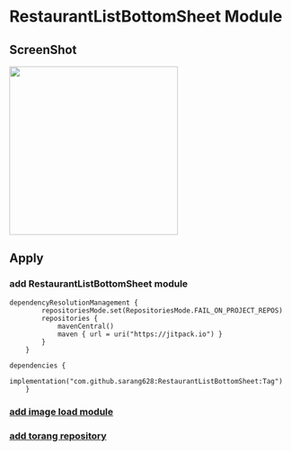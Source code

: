 # RestaurantListBottomSheet Module

## ScreenShot
<img src = "/screenshots/sample.jpeg" width="300" />

## Apply
### add RestaurantListBottomSheet module
```
dependencyResolutionManagement {
		repositoriesMode.set(RepositoriesMode.FAIL_ON_PROJECT_REPOS)
		repositories {
			mavenCentral()
			maven { url = uri("https://jitpack.io") }
		}
	}

```

```
dependencies {
	        implementation("com.github.sarang628:RestaurantListBottomSheet:Tag")
	}
```


### [add image load module](https://github.com/sarang628/CommonImageLoader)

### [add torang repository](https://github.com/sarang628/TorangRepository?tab=readme-ov-file#%EC%9D%98%EC%A1%B4%EC%84%B1-%EC%B6%94%EA%B0%80)